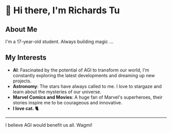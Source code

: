 # 👋 Hi there, I'm Richards Tu

## About Me
I'm a 17-year-old student. Always building magic ...

## My Interests
- **AI**: Fascinated by the potential of AGI to transform our world, I'm constantly exploring the latest developments and dreaming up new projects.
- **Astronomy**: The stars have always called to me. I love to stargaze and learn about the mysteries of our universe.
- **Marvel Comics and Movies**: A huge fan of Marvel's superheroes, their stories inspire me to be courageous and innovative.
- **I love cat. 🐈**

---

I believe AGI would benefit us all. Wagmi!

